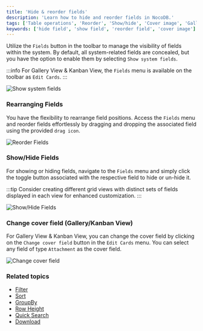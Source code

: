 ```yaml
---
title: 'Hide & reorder fields'
description: 'Learn how to hide and reorder fields in NocoDB.'
tags: ['Table operations', 'Reorder', 'Show/hide', 'Cover image', 'Gallery view', 'Kanban view', 'Grid view']
keywords: ['hide field', 'show field', 'reorder field', 'cover image']
---
```



Utilize the `Fields` button in the toolbar to manage the visibility of fields within the system. By default, all system-related fields are concealed, but you have the option to enable them by selecting `Show system fields`.

:::info
For Gallery View & Kanban View, the `Fields` menu is available on the toolbar as `Edit Cards`.
:::

![Show system fields](/img/v2/table-operations/fields-show-system-fields.png)

### Rearranging Fields
You have the flexibility to rearrange field positions. Access the `Fields` menu and reorder fields effortlessly by dragging and dropping the associated field using the provided `drag icon`.

![Reorder Fields](/img/v2/table-operations/fields-reorder.png)

### Show/Hide Fields
For showing or hiding fields, navigate to the `Fields` menu and simply click the toggle button associated with the respective field to hide or un-hide it.

:::tip
Consider creating different grid views with distinct sets of fields displayed in each view for enhanced customization.
:::

![Show/Hide Fields](/img/v2/table-operations/fields-hide.png)

### Change cover field (Gallery/Kanban View)
For Gallery View & Kanban View, you can change the cover field by clicking on the `Change cover field` button in the `Edit Cards` menu. You can select any field of type `Attachment` as the cover field.

![Change cover field](/img/v2/table-operations/change-cover-image.png)

### Related topics
- [Filter](/table-operations/filter)
- [Sort](/table-operations/sort)
- [GroupBy](/table-operations/group-by)
- [Row Height](/table-operations/row-height)
- [Quick Search](/table-operations/search)
- [Download](/table-operations/download)